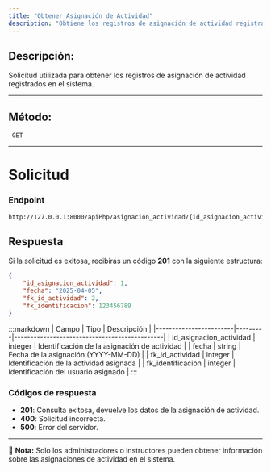 ```yaml
---
title: "Obtener Asignación de Actividad"
description: "Obtiene los registros de asignación de actividad registrados en el sistema."
---
```


## Descripción:
Solicitud utilizada para obtener los registros de asignación de actividad registrados en el sistema.

---

## Método: 
```
 GET
```
---

# **Solicitud**

### **Endpoint**
```
http://127.0.0.1:8000/apiPhp/asignacion_actividad/{id_asignacion_actividad}
```

## **Respuesta**

Si la solicitud es exitosa, recibirás un código **201** con la siguiente estructura:

```json
{
    "id_asignacion_actividad": 1,
    "fecha": "2025-04-05",
    "fk_id_actividad": 2,
    "fk_identificacion": 123456789
}
```

:::markdown
| Campo                  | Tipo    | Descripción                                  |
|------------------------|---------|----------------------------------------------|
| id_asignacion_actividad | integer | Identificación de la asignación de actividad |
| fecha                 | string  | Fecha de la asignación (YYYY-MM-DD)         |
| fk_id_actividad       | integer | Identificación de la actividad asignada     |
| fk_identificacion     | integer | Identificación del usuario asignado         |
:::

### **Códigos de respuesta**
- **201**: Consulta exitosa, devuelve los datos de la asignación de actividad.
- **400**: Solicitud incorrecta.
- **500**: Error del servidor.

---

📄 **Nota:** Solo los administradores o instructores pueden obtener información sobre las asignaciones de actividad en el sistema.